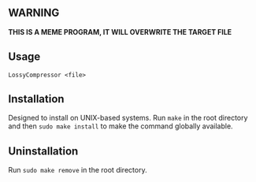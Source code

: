 ## WARNING
 **THIS IS A MEME PROGRAM, IT WILL OVERWRITE THE TARGET FILE**
## Usage
`LossyCompressor <file>` 

## Installation
Designed to install on UNIX-based systems. Run `make` in the root directory and then `sudo make install` to make the command globally available.
## Uninstallation
Run `sudo make remove` in the root directory.

